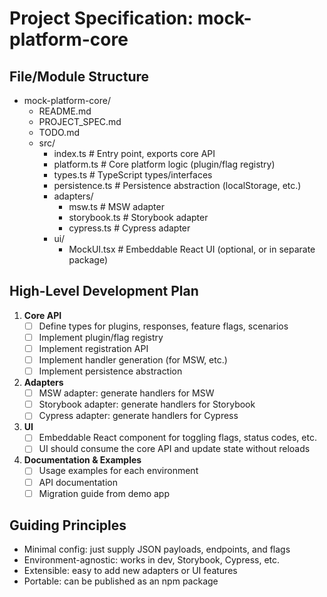 # Project Specification: mock-platform-core

## File/Module Structure

- mock-platform-core/
  - README.md
  - PROJECT_SPEC.md
  - TODO.md
  - src/
    - index.ts                # Entry point, exports core API
    - platform.ts             # Core platform logic (plugin/flag registry)
    - types.ts                # TypeScript types/interfaces
    - persistence.ts          # Persistence abstraction (localStorage, etc.)
    - adapters/
      - msw.ts                # MSW adapter
      - storybook.ts          # Storybook adapter
      - cypress.ts            # Cypress adapter
    - ui/
      - MockUI.tsx            # Embeddable React UI (optional, or in separate package)

## High-Level Development Plan

1. **Core API**
   - [ ] Define types for plugins, responses, feature flags, scenarios
   - [ ] Implement plugin/flag registry
   - [ ] Implement registration API
   - [ ] Implement handler generation (for MSW, etc.)
   - [ ] Implement persistence abstraction

2. **Adapters**
   - [ ] MSW adapter: generate handlers for MSW
   - [ ] Storybook adapter: generate handlers for Storybook
   - [ ] Cypress adapter: generate handlers for Cypress

3. **UI**
   - [ ] Embeddable React component for toggling flags, status codes, etc.
   - [ ] UI should consume the core API and update state without reloads

4. **Documentation & Examples**
   - [ ] Usage examples for each environment
   - [ ] API documentation
   - [ ] Migration guide from demo app

## Guiding Principles
- Minimal config: just supply JSON payloads, endpoints, and flags
- Environment-agnostic: works in dev, Storybook, Cypress, etc.
- Extensible: easy to add new adapters or UI features
- Portable: can be published as an npm package 